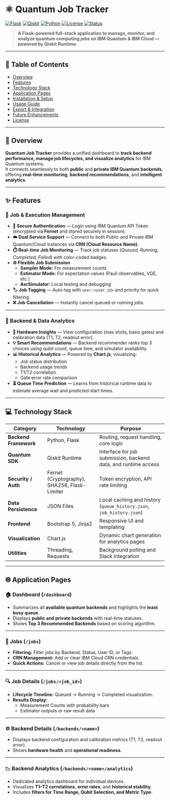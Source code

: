 # ⚛️ Quantum Job Tracker

[![Flask](https://img.shields.io/badge/Flask-2.3+-blue.svg?logo=flask)](https://flask.palletsprojects.com/)
[![Qiskit](https://img.shields.io/badge/Qiskit-Quantum-purple.svg?logo=ibm)](https://qiskit.org/)
[![Python](https://img.shields.io/badge/Python-3.9+-yellow.svg?logo=python)](https://www.python.org/)
[![License](https://img.shields.io/badge/License-MIT-green.svg)](LICENSE)
[![Status](https://img.shields.io/badge/Status-Active-success.svg)](#)

> **A Flask-powered full-stack application to manage, monitor, and analyze quantum computing jobs on IBM Quantum & IBM Cloud — powered by Qiskit Runtime.**

---

## 📖 Table of Contents
- [Overview](#-overview)
- [Features](#-features)
- [Technology Stack](#-technology-stack)
- [Application Pages](#-application-pages)
- [Installation & Setup](#-installation--setup)
- [Usage Guide](#-usage-guide)
- [Export & Integration](#-export--integration)
- [Future Enhancements](#-future-enhancements)
- [License](#-license)

---

## 🌌 Overview

**Quantum Job Tracker** provides a unified dashboard to **track backend performance, manage job lifecycles, and visualize analytics** for IBM Quantum systems.  
It connects seamlessly to both **public** and **private IBM Quantum backends**, offering **real-time monitoring**, **backend recommendations**, and **intelligent analytics**.

---

## ✨ Features

### 🔹 Job & Execution Management
- **🔐 Secure Authentication** — Login using IBM Quantum API Token (encrypted via **Fernet** and stored securely in session).  
- **☁️ Dual Service Support** — Connect to both Public and Private IBM Quantum/Cloud instances via **CRN (Cloud Resource Name)**.  
- **⏱️ Real-time Job Monitoring** — Track job statuses (*Queued, Running, Completed, Failed*) with color-coded badges.  
- **⚙️ Flexible Job Submission**
  - **Sampler Mode:** For measurement counts  
  - **Estimator Mode:** For expectation values (Pauli observables, VQE, etc.)  
  - **AerSimulator:** Local testing and debugging  
- **🏷️ Job Tagging** — Auto-tag with `user:<user_id>` and priority for quick filtering.  
- **❌ Job Cancellation** — Instantly cancel queued or running jobs.

---

### 🧠 Backend & Data Analytics
- **🔧 Hardware Insights** — View configuration (max shots, basis gates) and calibration data (T1, T2, readout error).  
- **💡 Smart Recommendations** — Backend recommender ranks top 3 choices using qubit count, queue time, and simulator availability.  
- **📊 Historical Analytics** — Powered by **Chart.js**, visualizing:
  - Job status distribution  
  - Backend usage trends  
  - T1/T2 correlation  
  - Gate error rate comparison  
- **⏳ Queue Time Prediction** — Learns from historical runtime data to estimate average wait and predicted start times.

---

## 💻 Technology Stack

| **Category** | **Technology** | **Purpose** |
|---------------|----------------|--------------|
| **Backend Framework** | Python, Flask | Routing, request handling, core logic |
| **Quantum SDK** | Qiskit Runtime | Interface for job submission, backend data, and runtime access |
| **Security / Auth** | Fernet (Cryptography), SHA256, Flask-Limiter | Token encryption, API rate limiting |
| **Data Persistence** | JSON Files | Local caching and history (`queue_history.json`, `job_history.json`) |
| **Frontend** | Bootstrap 5, Jinja2 | Responsive UI and templating |
| **Visualization** | Chart.js | Dynamic chart generation for analytics pages |
| **Utilities** | Threading, Requests | Background polling and Slack integration |

---

## 🌐 Application Pages

### 🏠 **Dashboard** (`/dashboard`)
- Summarizes all **available quantum backends** and highlights the **least busy queue**.
- Displays **public and private backends** with real-time statuses.
- Shows **Top 3 Recommended Backends** based on scoring algorithm.

---

### 🧾 **Jobs** (`/jobs`)
- **Filtering:** Filter jobs by Backend, Status, User ID, or Tags.  
- **CRN Management:** Add or clear IBM Cloud CRN credentials.  
- **Quick Actions:** Cancel or view job details directly from the list.

---

### 🔍 **Job Details** (`/jobs/<job_id>`)
- **Lifecycle Timeline:** Queued → Running → Completed visualization.  
- **Results Display:**  
  - Measurement Counts with probability bars  
  - Estimator outputs or raw result data  

---

### ⚙️ **Backend Details** (`/backends/<name>`)
- Displays backend configuration and calibration metrics (T1, T2, readout error).  
- Shows **hardware health** and **operational readiness**.

---

### 📉 **Backend Analytics** (`/backends/<name>/analytics`)
- Dedicated analytics dashboard for individual devices.  
- Visualizes **T1–T2 correlations**, **error rates**, and **historical stability**.  
- Includes **filters for Time Range, Qubit Selection, and Metric Type**.

